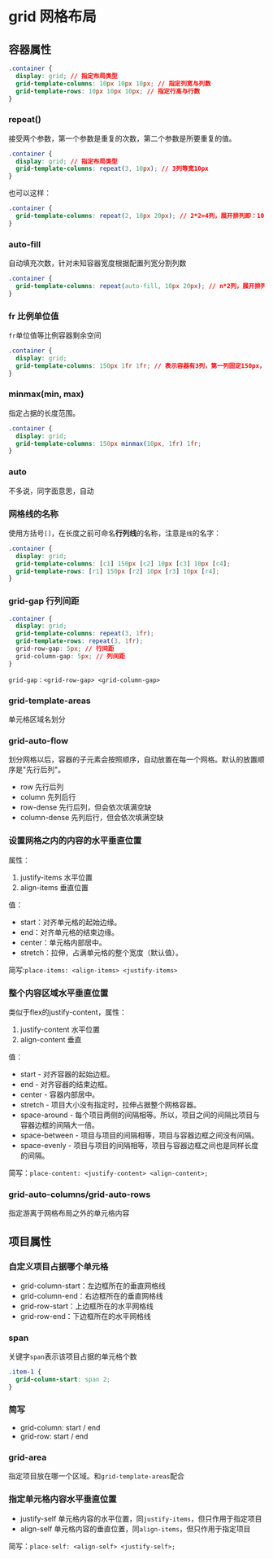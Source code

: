 # grid 网格布局

## 容器属性

``` css
.container {
  display: grid; // 指定布局类型
  grid-template-columns: 10px 10px 10px; // 指定列宽与列数
  grid-template-rows: 10px 10px 10px; // 指定行高与行数
}
```

### repeat()

接受两个参数，第一个参数是重复的次数，第二个参数是所要重复的值。

``` css
.container {
  display: grid; // 指定布局类型
  grid-template-columns: repeat(3, 10px); // 3列等宽10px
}
```

也可以这样：

``` css
.container {
  grid-template-columns: repeat(2, 10px 20px); // 2*2=4列，展开排列即：10px 20px 10px 20px
}
```

### auto-fill

自动填充次数，针对未知容器宽度根据配置列宽分割列数

``` css
.container {
  grid-template-columns: repeat(auto-fill, 10px 20px); // n*2列，展开排列即：10px 20px 10px 20px ...直至容器放不下
}
```

### fr 比例单位值

`fr`单位值等比例容器剩余空间

``` css
.container {
  display: grid;
  grid-template-columns: 150px 1fr 1fr; // 表示容器有3列，第一列固定150px，二三列1:1等分剩余宽度
}
```

### minmax(min, max)

指定占据的长度范围。

``` css
.container {
  display: grid;
  grid-template-columns: 150px minmax(10px, 1fr) 1fr;
}
```


### auto

不多说，同字面意思，自动

### 网格线的名称

使用方括号`[]`，在长度之前可命名**行列线**的名称，注意是`线`的名字：

``` css
.container {
  display: grid;
  grid-template-columns: [c1] 150px [c2] 10px [c3] 10px [c4];
  grid-template-rows: [r1] 150px [r2] 10px [r3] 10px [r4];
}
```

### grid-gap 行列间距

``` css
.container {
  display: grid;
  grid-template-columns: repeat(3, 1fr);
  grid-template-rows: repeat(3, 1fr);
  grid-row-gap: 5px; // 行间距
  grid-column-gap: 5px; // 列间距
}
```

```
grid-gap：<grid-row-gap> <grid-column-gap>
```

### grid-template-areas

单元格区域名划分

### grid-auto-flow

划分网格以后，容器的子元素会按照顺序，自动放置在每一个网格。默认的放置顺序是"先行后列"。


- row 先行后列
- column 先列后行
- row-dense 先行后列，但会依次填满空缺
- column-dense 先列后行，但会依次填满空缺

### 设置网格之内的内容的水平垂直位置

属性：

1. justify-items 水平位置
2. align-items 垂直位置

值：

- start：对齐单元格的起始边缘。
- end：对齐单元格的结束边缘。
- center：单元格内部居中。
- stretch：拉伸，占满单元格的整个宽度（默认值）。

简写:`place-items: <align-items> <justify-items>`

### 整个内容区域水平垂直位置

类似于flex的justify-content，属性：

1. justify-content 水平位置
2. align-content 垂直

值：

- start - 对齐容器的起始边框。
- end - 对齐容器的结束边框。
- center - 容器内部居中。
- stretch - 项目大小没有指定时，拉伸占据整个网格容器。
- space-around - 每个项目两侧的间隔相等。所以，项目之间的间隔比项目与容器边框的间隔大一倍。
- space-between - 项目与项目的间隔相等，项目与容器边框之间没有间隔。
- space-evenly - 项目与项目的间隔相等，项目与容器边框之间也是同样长度的间隔。

简写：`place-content: <justify-content> <align-content>;`

### grid-auto-columns/grid-auto-rows

指定游离于网格布局之外的单元格内容


## 项目属性

### 自定义项目占据哪个单元格

- grid-column-start：左边框所在的垂直网格线
- grid-column-end：右边框所在的垂直网格线
- grid-row-start：上边框所在的水平网格线
- grid-row-end：下边框所在的水平网格线

### span

关键字`span`表示该项目占据的单元格个数

``` css
.item-1 {
  grid-column-start: span 2;
}
```

### 简写

- grid-column: start / end
- grid-row: start / end

### grid-area

指定项目放在哪一个区域。和`grid-template-areas`配合

### 指定单元格内容水平垂直位置

- justify-self 单元格内容的水平位置，同`justify-items`，但只作用于指定项目
- align-self 单元格内容的垂直位置，同`align-items`，但只作用于指定项目

简写：`place-self: <align-self> <justify-self>;`
